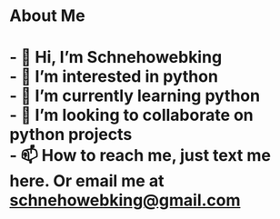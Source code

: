 <h1>About Me<h1>

<p>
- 👋 Hi, I’m Schnehowebking<br>
- 👀 I’m interested in python<br>
- 🌱 I’m currently learning python<br>
- 💞️ I’m looking to collaborate on python projects<br>
- 📫 How to reach me,  just text me here. Or email me at <a href = "mailto:schnehowebking@gmail.com">schnehowebking@gmail.com</a>
</p>

<!---
schnehowebking/schnehowebking is a ✨ special ✨ repository because its `README.md` (this file) appears on your GitHub profile.
You can click the Preview link to take a look at your changes.
--->
